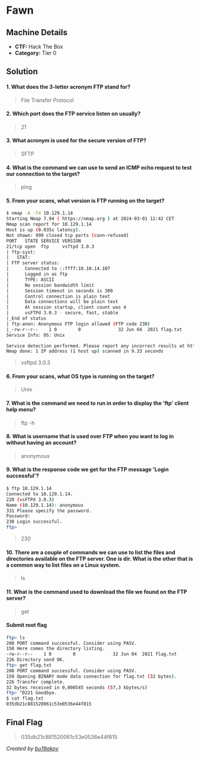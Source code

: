 # Fawn

## Machine Details 

- **CTF:** Hack The Box
- **Category:** Tier 0

## Solution

#### 1. What does the 3-letter acronym FTP stand for?

> File Transfer Protocol

#### 2. Which port does the FTP service listen on usually?

> 21

#### 3. What acronym is used for the secure version of FTP?

> SFTP

#### 4. What is the command we can use to send an ICMP echo request to test our connection to the target?

> ping

#### 5. From your scans, what version is FTP running on the target?

```sh
$ nmap -A -T4 10.129.1.14
Starting Nmap 7.94 ( https://nmap.org ) at 2024-03-01 12:42 CET
Nmap scan report for 10.129.1.14
Host is up (0.035s latency).
Not shown: 999 closed tcp ports (conn-refused)
PORT   STATE SERVICE VERSION
21/tcp open  ftp     vsftpd 3.0.3
| ftp-syst: 
|   STAT: 
| FTP server status:
|      Connected to ::ffff:10.10.14.107
|      Logged in as ftp
|      TYPE: ASCII
|      No session bandwidth limit
|      Session timeout in seconds is 300
|      Control connection is plain text
|      Data connections will be plain text
|      At session startup, client count was 4
|      vsFTPd 3.0.3 - secure, fast, stable
|_End of status
| ftp-anon: Anonymous FTP login allowed (FTP code 230)
|_-rw-r--r--    1 0        0              32 Jun 04  2021 flag.txt
Service Info: OS: Unix

Service detection performed. Please report any incorrect results at https://nmap.org/submit/ .
Nmap done: 1 IP address (1 host up) scanned in 9.33 seconds
```

> vsftpd 3.0.3

#### 6. From your scans, what OS type is running on the target?

> Unix

#### 7. What is the command we need to run in order to display the 'ftp' client help menu?

> ftp -h

#### 8. What is username that is used over FTP when you want to log in without having an account?

> anonymous

#### 9. What is the response code we get for the FTP message 'Login successful'?

```sh
$ ftp 10.129.1.14
Connected to 10.129.1.14.
220 (vsFTPd 3.0.3)
Name (10.129.1.14): anonymous
331 Please specify the password.
Password: 
230 Login successful.
ftp>
```

> 230

#### 10. There are a couple of commands we can use to list the files and directories available on the FTP server. One is dir. What is the other that is a common way to list files on a Linux system.

> ls

#### 11. What is the command used to download the file we found on the FTP server?

> get

#### Submit root flag

```sh
ftp> ls
200 PORT command successful. Consider using PASV.
150 Here comes the directory listing.
-rw-r--r--    1 0        0              32 Jun 04  2021 flag.txt
226 Directory send OK.
ftp> get flag.txt
200 PORT command successful. Consider using PASV.
150 Opening BINARY mode data connection for flag.txt (32 bytes).
226 Transfer complete.
32 bytes received in 0,000545 seconds (57,3 kbytes/s)
ftp> ^D221 Goodbye.
$ cat flag.txt 
035db21c881520061c53e0536e44f815
```

## Final Flag

> 035db21c881520061c53e0536e44f815

*Created by [bu19akov](https://github.com/bu19akov)*